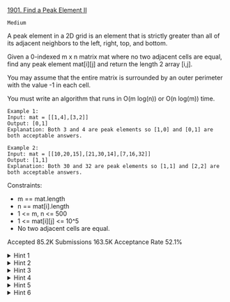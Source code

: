 [1901. Find a Peak Element II](https://leetcode.com/problems/find-a-peak-element-ii/)

`Medium`

A peak element in a 2D grid is an element that is strictly greater than all of its adjacent neighbors to the left, right, top, and bottom.

Given a 0-indexed m x n matrix mat where no two adjacent cells are equal, find any peak element mat[i][j] and return the length 2 array [i,j].

You may assume that the entire matrix is surrounded by an outer perimeter with the value -1 in each cell.

You must write an algorithm that runs in O(m log(n)) or O(n log(m)) time.

```
Example 1:
Input: mat = [[1,4],[3,2]]
Output: [0,1]
Explanation: Both 3 and 4 are peak elements so [1,0] and [0,1] are both acceptable answers.

Example 2:
Input: mat = [[10,20,15],[21,30,14],[7,16,32]]
Output: [1,1]
Explanation: Both 30 and 32 are peak elements so [1,1] and [2,2] are both acceptable answers.
``` 

Constraints:

- m == mat.length
- n == mat[i].length
- 1 <= m, n <= 500
- 1 <= mat[i][j] <= 10^5
- No two adjacent cells are equal.

Accepted
85.2K
Submissions
163.5K
Acceptance Rate
52.1%

<details>
<summary>Hint 1</summary>

Let's assume that the width of the array is bigger than the height, otherwise, we will split in another direction.

</details>
<details>
<summary>Hint 2</summary>

Split the array into three parts: central column left side and right side.

</details>
<details>
<summary>Hint 3</summary>

Go through the central column and two neighbor columns and look for maximum.

</details>
<details>
<summary>Hint 4</summary>

If it's in the central column - this is our peak.

</details>
<details>
<summary>Hint 5</summary>

If it's on the left side, run this algorithm on subarray left_side + central_column.

</details>
<details>
<summary>Hint 6</summary>

If it's on the right side, run this algorithm on subarray right_side + central_column

</details>